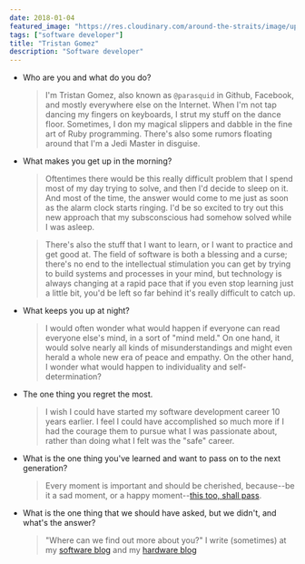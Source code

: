 ```yaml
---
date: 2018-01-04
featured_image: "https://res.cloudinary.com/around-the-straits/image/upload/c_fill,g_face,h_600,w_800/v1515263111/IMG_0239_clv0vq.jpg"
tags: ["software developer"]
title: "Tristan Gomez"
description: "Software developer"
---
```

* Who are you and what do you do?

    >  I'm Tristan Gomez, also known as `@parasquid` in Github, Facebook, and mostly everywhere else on the Internet. When I'm not tap dancing my fingers on keyboards, I strut my stuff on the dance floor. Sometimes, I don my magical slippers and dabble in the fine art of Ruby programming. There's also some rumors floating around that I'm a Jedi Master in disguise.

<!--more-->

* What makes you get up in the morning?

    > Oftentimes there would be this really difficult problem that I spend most of my day trying to solve, and then I'd decide to sleep on it. And most of the time, the answer would come to me just as soon as the alarm clock starts ringing. I'd be so excited to try out this new approach that my subsconscious had somehow solved while I was asleep.

    > There's also the stuff that I want to learn, or I want to practice and get good at. The field of software is both a blessing and a curse; there's no end to the intellectual stimulation you can get by trying to build systems and processes in your mind, but technology is always changing at a rapid pace that if you even stop learning just a little bit, you'd be left so far behind it's really difficult to catch up.

* What keeps you up at night?

    > I would often wonder what would happen if everyone can read everyone else's mind, in a sort of "mind meld." On one hand, it would solve nearly all kinds of misunderstandings and might even herald a whole new era of peace and empathy. On the other hand, I wonder what would happen to individuality and self-determination?

* The one thing you regret the most.

    > I wish I could have started my software development career 10 years earlier. I feel I could have accomplished so much more if I had the courage them to pursue what I was passionate about, rather than doing what I felt was the "safe" career.

* What is the one thing you've learned and want to pass on to the next generation?

    > Every moment is important and should be cherished, because--be it a sad moment, or a happy moment--[this too, shall pass](https://en.wikipedia.org/wiki/This_too_shall_pass).

* What is the one thing that we should have asked, but we didn't, and what's the answer?

    > "Where can we find out more about you?" I write (sometimes) at my [software blog](http://life.beyondrails.com/) and my [hardware blog](http://www.hackworkplay.com/)
